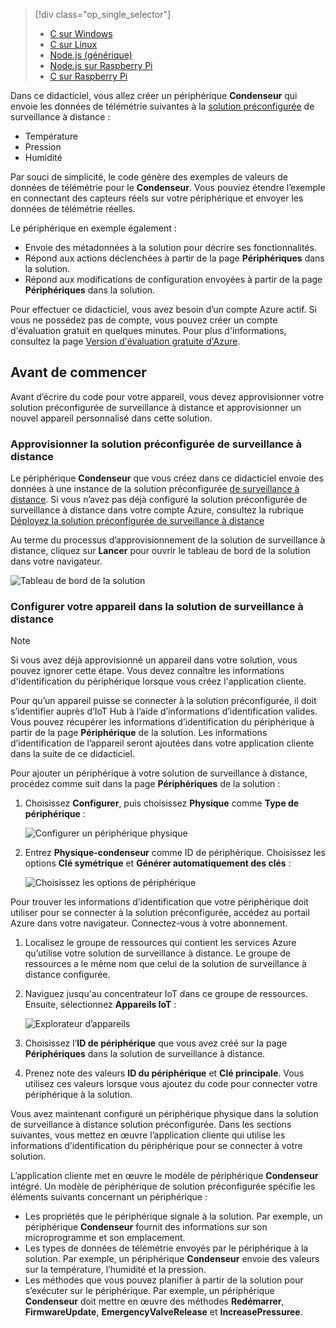 > [!div class="op_single_selector"]
> * [C sur Windows](../articles/iot-suite/iot-suite-connecting-devices.md)
> * [C sur Linux](../articles/iot-suite/iot-suite-connecting-devices-linux.md)
> * [Node.js (générique)](../articles/iot-suite/iot-suite-connecting-devices-node.md)
> * [Node.js sur Raspberry Pi](../articles/iot-suite/iot-suite-connecting-pi-node.md)
> * [C sur Raspberry Pi](../articles/iot-suite/iot-suite-connecting-pi-c.md)

Dans ce didacticiel, vous allez créer un périphérique **Condenseur** qui envoie les données de télémétrie suivantes à la [solution préconfigurée](../articles/iot-suite/iot-suite-what-are-preconfigured-solutions.md) de surveillance à distance :

* Température
* Pression
* Humidité

Par souci de simplicité, le code génère des exemples de valeurs de données de télémétrie pour le **Condenseur**. Vous pouviez étendre l’exemple en connectant des capteurs réels sur votre périphérique et envoyer les données de télémétrie réelles.

Le périphérique en exemple également :

* Envoie des métadonnées à la solution pour décrire ses fonctionnalités.
* Répond aux actions déclenchées à partir de la page **Périphériques** dans la solution.
* Répond aux modifications de configuration envoyées à partir de la page **Périphériques** dans la solution.

Pour effectuer ce didacticiel, vous avez besoin d’un compte Azure actif. Si vous ne possédez pas de compte, vous pouvez créer un compte d'évaluation gratuit en quelques minutes. Pour plus d'informations, consultez la page [Version d'évaluation gratuite d'Azure](http://azure.microsoft.com/pricing/free-trial/).

## <a name="before-you-start"></a>Avant de commencer

Avant d’écrire du code pour votre appareil, vous devez approvisionner votre solution préconfigurée de surveillance à distance et approvisionner un nouvel appareil personnalisé dans cette solution.

### <a name="provision-your-remote-monitoring-preconfigured-solution"></a>Approvisionner la solution préconfigurée de surveillance à distance

Le périphérique **Condenseur** que vous créez dans ce didacticiel envoie des données à une instance de la solution préconfigurée [de surveillance à distance](../articles/iot-suite/iot-suite-remote-monitoring-explore.md). Si vous n’avez pas déjà configuré la solution préconfigurée de surveillance à distance dans votre compte Azure, consultez la rubrique [Déployez la solution préconfigurée de surveillance à distance](../articles/iot-suite/iot-suite-remote-monitoring-deploy.md)

Au terme du processus d’approvisionnement de la solution de surveillance à distance, cliquez sur **Lancer** pour ouvrir le tableau de bord de la solution dans votre navigateur.

![Tableau de bord de la solution](media/iot-suite-selector-connecting/dashboard.png)

### <a name="provision-your-device-in-the-remote-monitoring-solution"></a>Configurer votre appareil dans la solution de surveillance à distance

> [!NOTE]
> Si vous avez déjà approvisionné un appareil dans votre solution, vous pouvez ignorer cette étape. Vous devez connaître les informations d'identification du périphérique lorsque vous créez l'application cliente.

Pour qu’un appareil puisse se connecter à la solution préconfigurée, il doit s’identifier auprès d’IoT Hub à l’aide d’informations d’identification valides. Vous pouvez récupérer les informations d’identification du périphérique à partir de la page **Périphérique** de la solution. Les informations d’identification de l’appareil seront ajoutées dans votre application cliente dans la suite de ce didacticiel.

Pour ajouter un périphérique à votre solution de surveillance à distance, procédez comme suit dans la page **Périphériques** de la solution :

1. Choisissez **Configurer**, puis choisissez **Physique** comme **Type de périphérique** :

    ![Configurer un périphérique physique](media/iot-suite-selector-connecting/devicesprovision.png)

1. Entrez **Physique-condenseur** comme ID de périphérique. Choisissez les options **Clé symétrique** et **Générer automatiquement des clés** :

    ![Choisissez les options de périphérique](media/iot-suite-selector-connecting/devicesoptions.png)

Pour trouver les informations d’identification que votre périphérique doit utiliser pour se connecter à la solution préconfigurée, accédez au portail Azure dans votre navigateur. Connectez-vous à votre abonnement.

1. Localisez le groupe de ressources qui contient les services Azure qu’utilise votre solution de surveillance à distance. Le groupe de ressources a le même nom que celui de la solution de surveillance à distance configurée.

1. Naviguez jusqu'au concentrateur IoT dans ce groupe de ressources. Ensuite, sélectionnez **Appareils IoT** :

    ![Explorateur d’appareils](media/iot-suite-selector-connecting/deviceexplorer.png)

1. Choisissez l’**ID de périphérique** que vous avez créé sur la page **Périphériques** dans la solution de surveillance à distance.

1. Prenez note des valeurs **ID du périphérique** et **Clé principale**. Vous utilisez ces valeurs lorsque vous ajoutez du code pour connecter votre périphérique à la solution.

Vous avez maintenant configuré un périphérique physique dans la solution de surveillance à distance solution préconfigurée. Dans les sections suivantes, vous mettez en œuvre l’application cliente qui utilise les informations d’identification du périphérique pour se connecter à votre solution.

L’application cliente met en œuvre le modèle de périphérique **Condenseur** intégré. Un modèle de périphérique de solution préconfigurée spécifie les éléments suivants concernant un périphérique :

* Les propriétés que le périphérique signale à la solution. Par exemple, un périphérique **Condenseur** fournit des informations sur son microprogramme et son emplacement.
* Les types de données de télémétrie envoyés par le périphérique à la solution. Par exemple, un périphérique **Condenseur** envoie des valeurs sur la température, l’humidité et la pression.
* Les méthodes que vous pouvez planifier à partir de la solution pour s’exécuter sur le périphérique. Par exemple, un périphérique **Condenseur** doit mettre en œuvre des méthodes **Redémarrer**, **FirmwareUpdate**, **EmergencyValveRelease** et  **IncreasePressuree**.